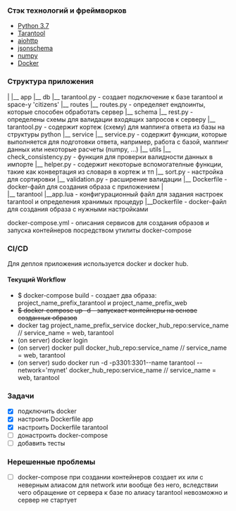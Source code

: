 

### Стэк технологий и фреймворков

* [Python 3.7](https://docs.python.org/3/)
* [Tarantool](https://www.tarantool.io/en/developers/)
* [aiohttp](https://aiohttp.readthedocs.io/en/stable/)
* [jsonschema](https://pypi.org/project/jsonschema/)
* [numpy](https://www.numpy.org)
* [Docker](https://docs.docker.com/v17.09/)

### Структура приложения

|
|__ app
    |__ db
        |__ tarantool.py - создает подключение к базе tarantool и space-у 'citizens'
    |__ routes
        |__ routes.py - определяет ендпоинты, которые способен обработать сервер
    |__ schema
        |__ rest.py - определены схемы для валидации входящих запросов к серверу
        |__ tarantool.py - содержит кортеж (схему) для маппинга ответа из базы на структуры python
    |__ service
        |__ service.py - содержит функции, которые выполняется для подготовки ответа, например, работа с базой, маппинг данных или некоторые расчеты (numpy, ...)
    |__ utils
        |__ check_consistency.py - функция для проверки валидности данных в импорте
        |__ helper.py - содержит некоторые вспомогателные функции, такие как конвертация из словаря в кортеж и тп
        |__ sort.py - настройка для сортировки
        |__ validation.py - расширение валидации
    |__ Dockerfile - docker-файл для создания образа с приложением
|   
|__ tarantool
    |__app.lua - конфигурационный файл для задания настроек tarantool и определения хранимых процедур
    |__Dockerfile - docker-файл для создания образа с нужными настройками
    
docker-compose.yml - описания сервисов для создания образов и запуска контейнеров посредством утилиты docker-compose 

### CI/CD

Для деплоя приложения используется docker и docker hub.

#### Текущий Workflow
* $ docker-compose build - создает два образа: project_name_prefix_tarantool и project_name_prefix_web
* ~~$ docker-compose up -d - запускает контейнеры на основе созданных образов~~
* docker tag project_name_prefix_service docker_hub_repo:service_name // service_name = web, tarantool
* (on server) docker login
* (on server) docker pull docker_hub_repo:service_name // service_name = web, tarantool
* (on server) sudo docker run -d -p3301:3301--name tarantool --network='mynet' docker_hub_repo:service_name // service_name = web, tarantool


### Задачи
- [x] подключить docker
- [x] настроить Dockerfile app
- [x] настроить Dockerfile tarantool
- [ ] донастроить docker-compose
- [ ] добавить тесты

### Нерешенные проблемы
- [ ] docker-compose при создании контейнеров создает их или с неверным алиасом для network или вообще без него, вследствии чего обращение от сервера к базе по алиасу tarantool невозможно и сервер не стартует

